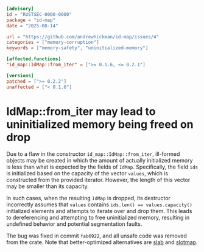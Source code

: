 ```toml
[advisory]
id = "RUSTSEC-0000-0000"
package = "id-map"
date = "2025-08-14"

url = "https://github.com/andrewhickman/id-map/issues/4"
categories = ["memory-corruption"]
keywords = ["memory-safety", "uninitialized-memory"]

[affected.functions]
"id_map::IdMap::from_iter" = [">= 0.1.6, <= 0.2.1"]

[versions]
patched = [">= 0.2.2"]
unaffected = ["< 0.1.6"]
```

# IdMap::from_iter may lead to uninitialized memory being freed on drop

Due to a flaw in the constructor `id_map::IdMap::from_iter`, ill-formed objects may be created in which the amount of actually initialized memory is less than what is expected by the fields of `IdMap`. Specifically, the field `ids` is initialized based on the capacity of the vector `values`, which is constructed from the provided iterator. However, the length of this vector may be smaller than its capacity.

In such cases, when the resulting `IdMap` is dropped, its destructor incorrectly assumes that `values` contains `ids.len() == values.capacity()` initialized elements and attempts to iterate over and drop them. This leads to dereferencing and attempting to free uninitialized memory, resulting in undefined behavior and potential segmentation faults.

The bug was fixed in commit `fab6922`, and all unsafe code was removed from the crate. Note that better-optimized alternatives are [slab](https://crates.io/crates/slab) and [slotmap](https://crates.io/crates/slotmap).